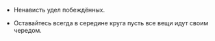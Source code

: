 * Ненависть удел побеждённых.

* Оставайтесь всегда в середине круга пусть все вещи идут своим чередом.